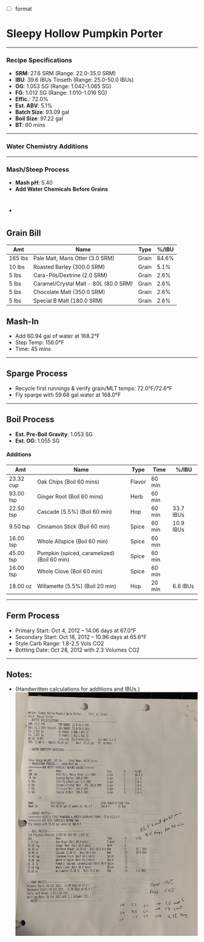 - [ ]  format
# Sleepy Hollow Pumpkin Porter  


---

### Recipe Specifications
- **SRM**: 27.6 SRM (Range: 22.0-35.0 SRM)  
- **IBU**: 39.6 IBUs Tinseth (Range: 25.0-50.0 IBUs)  
- **OG**: 1.053 SG (Range: 1.042-1.065 SG)  
- **FG**: 1.012 SG (Range: 1.010-1.016 SG)  
- **Effic.**: 72.0%  
- **Est. ABV**: 5.1%  
- **Batch Size**: 93.09 gal  
- **Boil Size**: 97.22 gal  
- **BT**: 60 mins  

---

### Water Chemistry Additions  

---

### Mash/Steep Process
- **Mash pH**: 5.40  
- **Add Water Chemicals Before Grains**
- #

 
## Grain Bill
| Amt     | Name                                  | Type  | %/IBU |
| ------- | ------------------------------------- | ----- | ----- |
| 165 lbs | Pale Malt, Maris Otter (3.0 SRM)      | Grain | 84.6% |
| 10 lbs  | Roasted Barley (300.0 SRM)            | Grain | 5.1%  |
| 5 lbs   | Cara-Pils/Dextrine (2.0 SRM)          | Grain | 2.6%  |
| 5 lbs   | Caramel/Crystal Malt - 80L (80.0 SRM) | Grain | 2.6%  |
| 5 lbs   | Chocolate Malt (350.0 SRM)            | Grain | 2.6%  |
| 5 lbs   | Special B Malt (180.0 SRM)            | Grain | 2.6%  |

## Mash-In
- Add 60.94 gal of water at 168.2°F  
- Step Temp: 156.0°F  
- Time: 45 mins  

---

## Sparge Process
- Recycle first runnings & verify grain/MLT temps: 72.0°F/72.6°F  
- Fly sparge with 59.68 gal water at 168.0°F  

---

## Boil Process
- **Est. Pre-Boil Gravity**: 1.053 SG  
- **Est. OG**: 1.055 SG  

#### Additions
| Amt       | Name                                        | Type   | Time   | %/IBU     |
| --------- | ------------------------------------------- | ------ | ------ | --------- |
| 23.32 cup | Oak Chips (Boil 60 mins)                    | Flavor | 60 min |           |
| 93.00 tsp | Ginger Root (Boil 60 mins)                  | Herb   | 60 min |           |
| 22.50 tsp | Cascade [5.5%] (Boil 60 min)                | Hop    | 60 min | 33.7 IBUs |
| 9.50 tsp  | Cinnamon Stick (Boil 60 min)                | Spice  | 60 min | 10.9 IBUs |
| 16.00 tsp | Whole Allspice (Boil 60 min)                | Spice  | 60 min |           |
| 45.00 tsp | Pumpkin (spiced, caramelized) (Boil 60 min) | Spice  | 60 min |           |
| 16.00 tsp | Whole Clove (Boil 60 min)                   | Spice  | 60 min |           |
| 18.00 oz  | Willamette [5.5%] (Boil 20 min)             | Hop    | 20 min | 6.6 IBUs  |

---

## Ferm Process
- Primary Start: Oct 4, 2012 – 14.06 days at 67.0°F  
- Secondary Start: Oct 18, 2012 – 10.96 days at 65.6°F  
- Style Carb Range: 1.8-2.5 Vols CO2  
- Bottling Date: Oct 28, 2012 with 2.3 Volumes CO2  

---

## Notes:
- (Handwritten calculations for additions and IBUs.)
![](../assets/media/SleepyHollow.jpg)